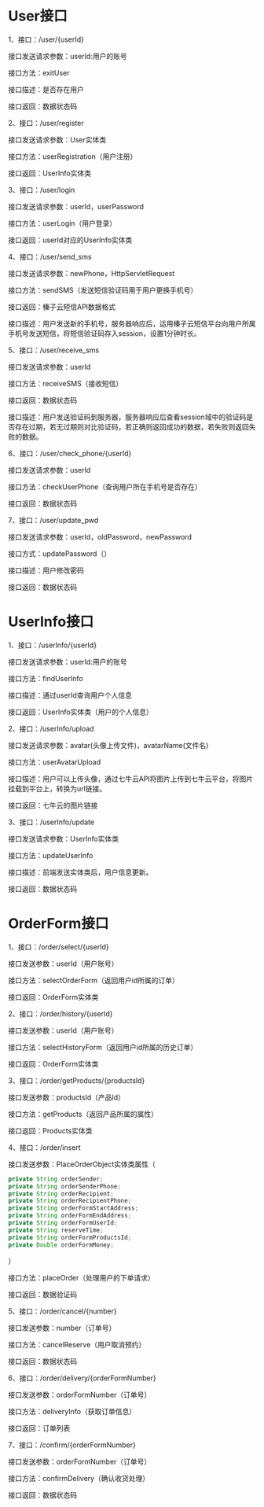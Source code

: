 # User接口

1、接口：/user/{userId}

接口发送请求参数：userId:用户的账号

接口方法：exitUser

接口描述：是否存在用户

接口返回：数据状态码

2、接口：/user/register

接口发送请求参数：User实体类

接口方法：userRegistration（用户注册）

接口返回：UserInfo实体类

3、接口：/user/login

接口发送请求参数：userId，userPassword

接口方法：userLogin（用户登录）

接口返回：userId对应的UserInfo实体类

4、接口：/user/send_sms

接口发送请求参数：newPhone，HttpServletRequest

接口方法：sendSMS（发送短信验证码用于用户更换手机号）

接口返回：榛子云短信API数据格式

接口描述：用户发送新的手机号，服务器响应后，运用榛子云短信平台向用户所属手机号发送短信，将短信验证码存入session，设置1分钟时长。

5、接口：/user/receive_sms

接口发送请求参数：userId

接口方法：receiveSMS（接收短信）

接口返回：数据状态码

接口描述：用户发送验证码到服务器，服务器响应后查看session域中的验证码是否存在过期，若无过期则对比验证码，若正确则返回成功的数据，若失败则返回失败的数据。

6、接口：/user/check_phone/{userId}

接口发送请求参数：userId

接口方法：checkUserPhone（查询用户所在手机号是否存在）

接口返回：数据状态码

7、接口：/user/update_pwd

接口发送请求参数：userId，oldPassword，newPassword

接口方式：updatePassword（）

接口描述：用户修改密码

接口返回：数据状态码

# UserInfo接口

1、接口：/userInfo/{userId}

接口发送请求参数：userId:用户的账号

接口方法：findUserInfo

接口描述：通过userId查询用户个人信息

接口返回：UserInfo实体类（用户的个人信息）

2、接口：/userInfo/upload

接口发送请求参数：avatar(头像上传文件)，avatarName(文件名)

接口方法：userAvatarUpload

接口描述：用户可以上传头像，通过七牛云API将图片上传到七牛云平台，将图片挂载到平台上，转换为url链接。

接口返回：七牛云的图片链接

3、接口：/userInfo/update

接口发送请求参数：UserInfo实体类

接口方法：updateUserInfo

接口描述：前端发送实体类后，用户信息更新。

接口返回：数据状态码

# OrderForm接口

1、接口：/order/select/{userId}

接口发送参数：userId（用户账号）

接口方法：selectOrderForm（返回用户id所属的订单）

接口返回：OrderForm实体类

2、接口：/order/history/{userId}

接口发送参数：userId（用户账号）

接口方法：selectHistoryForm（返回用户id所属的历史订单）

接口返回：OrderForm实体类

3、接口：/order/getProducts/{productsId}

接口发送参数：productsId（产品Id）

接口方法：getProducts（返回产品所属的属性）

接口返回：Products实体类

4、接口：/order/insert

接口发送参数：PlaceOrderObject实体类属性（

```java
private String orderSender;
private String orderSenderPhone;
private String orderRecipient;
private String orderRecipientPhone;
private String orderFormStartAddress;
private String orderFormEndAddress;
private String orderFormUserId;
private String reserveTime;
private String orderFormProductsId;
private Double orderFormMoney;
```

）

接口方法：placeOrder（处理用户的下单请求）

接口返回：数据验证码

5、接口：/order/cancel/{number}

接口发送参数：number（订单号）

接口方法：cancelReserve（用户取消预约）

接口返回：数据状态码

6、接口：/order/delivery/{orderFormNumber}

接口发送参数：orderFormNumber（订单号）

接口方法：deliveryInfo（获取订单信息）

接口返回：订单列表

7、接口：/confirm/{orderFormNumber}

接口发送参数：orderFormNumber（订单号）

接口方法：confirmDelivery（确认收货处理）

接口返回：数据状态码